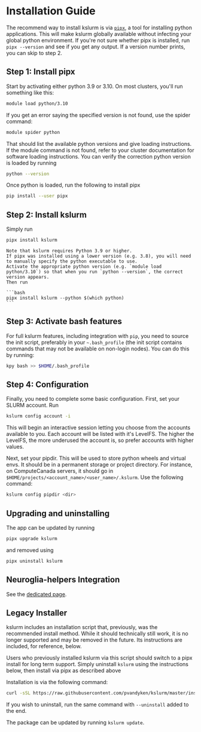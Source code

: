 # Installation Guide

The recommend way to install kslurm is via [`pipx`](https://pypa.github.io/pipx), a tool for installing python applications.
This will make kslurm globally available without infecting your global python environment.
If you're not sure whether pipx is installed, run `pipx --version` and see if you get any output. If a version number prints, you can skip to step 2.

## Step 1: Install pipx

Start by activating either python 3.9 or 3.10. On most clusters, you'll run something like this:

```bash
module load python/3.10
```

If you get an error saying the specified version is not found, use the spider command:

```bash
module spider python
```

That should list the available python versions and give loading instructions. If the module command is not found, refer to your cluster documentation for software loading instructions. You can verify the correction python version is loaded by running

```bash
python --version
```

Once python is loaded, run the following to install pipx

```bash
pip install --user pipx
```

## Step 2: Install kslurm

Simply run

```bash
pipx install kslurm
```

````{warning}
Note that kslurm requires Python 3.9 or higher.
If pipx was installed using a lower version (e.g. 3.8), you will need to manually specify the python executable to use.
Activate the appropriate python version (e.g. `module load python/3.10`) so that when you run `python --version`, the correct version appears.
Then run

```bash
pipx install kslurm --python $(which python)
```
````

## Step 3: Activate bash features

For full kslurm features, including integration with `pip`, you need to source the init script, preferably in your `~.bash_profile` (the init script contains commands that may not be available on non-login nodes). You can do this by running:

```bash
kpy bash >> $HOME/.bash_profile
```

## Step 4: Configuration

Finally, you need to complete some basic configuration. First, set your SLURM account. Run

```bash
kslurm config account -i
```

This will begin an interactive session letting you choose from the accounts available to you. Each account will be listed with it's LevelFS. The higher the LevelFS, the more underused the account is, so prefer accounts with higher values.

Next, set your pipdir. This will be used to store python wheels and virtual envs. It should be in a permanent storage or project directory. For instance, on ComputeCanada servers, it should go in `$HOME/projects/<account_name>/<user_name>/.kslurm`. Use the following command:

```bash
kslurm config pipdir <dir>
```

## Upgrading and uninstalling

The app can be updated by running

```bash
pipx upgrade kslurm
```

and removed using

```bash
pipx uninstall kslurm
```

## Neuroglia-helpers Integration

See the [dedicated page](neuroglia-helpers.md).

## Legacy Installer

kslurm includes an installation script that, previously, was the recommended install method.
While it should technically still work, it is no longer supported and may be removed in the future.
Its instructions are included, for reference, below.

Users who previously installed kslurm via this script should switch to a pipx install for long term support. Simply uninstall `kslurm` using the instructions below, then install via pipx as described above

Installation is via the following command:

```bash
curl -sSL https://raw.githubusercontent.com/pvandyken/kslurm/master/install_kslurm.py | python -
```

If you wish to uninstall, run the same command with `--uninstall` added to the end.

The package can be updated by running `kslurm update`.
